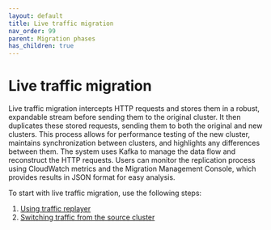 ```yaml
---
layout: default
title: Live traffic migration
nav_order: 99
parent: Migration phases
has_children: true
---
```


# Live traffic migration

Live traffic migration intercepts HTTP requests and stores them in a robust, expandable stream before sending them to the original cluster. It then duplicates these stored requests, sending them to both the original and new clusters. This process allows for performance testing of the new cluster, maintains synchronization between clusters, and highlights any differences between them. The system uses Kafka to manage the data flow and reconstruct the HTTP requests. Users can monitor the replication process using CloudWatch metrics and the Migration Management Console, which provides results in JSON format for easy analysis.

To start with live traffic migration, use the following steps:

1. [Using traffic replayer]({{site.url}}{{site.baseurl}}/migration-assistant/migration-phases/using-traffic-replayer/)
2. [Switching traffic from the source cluster]({{site.url}}{{site.baseurl}}/migration-assistant/migration-phases/switching-traffic-from-the-source-cluster/)

